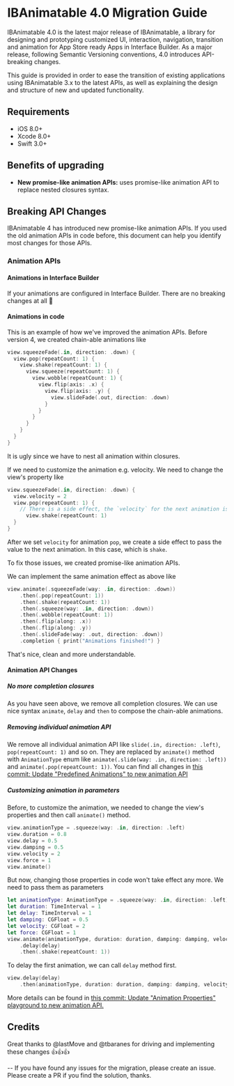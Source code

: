 # IBAnimatable 4.0 Migration Guide

IBAnimatable 4.0 is the latest major release of IBAnimatable, a library for designing and prototyping customized UI, interaction, navigation, transition and animation for App Store ready Apps in Interface Builder. As a major release, following Semantic Versioning conventions, 4.0 introduces API-breaking changes.

This guide is provided in order to ease the transition of existing applications using IBAnimatable 3.x to the latest APIs, as well as explaining the design and structure of new and updated functionality.

## Requirements

- iOS 8.0+
- Xcode 8.0+
- Swift 3.0+

## Benefits of upgrading
- **New promise-like animation APIs:** uses promise-like animation API to replace nested closures syntax.

## Breaking API Changes
IBAnimatable 4 has introduced new promise-like animation APIs. If you used the old animation APIs in code before, this document can help you identify most changes for those APIs.

### Animation APIs
#### Animations in Interface Builder
If your animations are configured in Interface Builder. There are no breaking changes at all 🎉 

#### Animations in code

This is an example of how we've improved the animation APIs. Before version 4, we created chain-able animations like

```swift
view.squeezeFade(.in, direction: .down) {
  view.pop(repeatCount: 1) {
    view.shake(repeatCount: 1) {
      view.squeeze(repeatCount: 1) {
        view.wobble(repeatCount: 1) {
          view.flip(axis: .x) {
            view.flip(axis: .y) {
              view.slideFade(.out, direction: .down)
            }
          }
        }
      }
    }
  }
}
```

It is ugly since we have to nest all animation within closures.

If we need to customize the animation e.g. velocity. We need to change the view's property like 

```swift
view.squeezeFade(.in, direction: .down) {
  view.velocity = 2
  view.pop(repeatCount: 1) {
    // There is a side effect, the `velocity` for the next animation is also `2`
  	  view.shake(repeatCount: 1)
  }
}
```
After we set `velocity` for animation `pop`, we create a side effect to pass the value to the next animation. In this case, which is `shake`.

To fix those issues, we created promise-like animation APIs.

We can implement the same animation effect as above like

```swift
view.animate(.squeezeFade(way: .in, direction: .down))
    .then(.pop(repeatCount: 1))
    .then(.shake(repeatCount: 1))
    .then(.squeeze(way: .in, direction: .down))
    .then(.wobble(repeatCount: 1))
    .then(.flip(along: .x))
    .then(.flip(along: .y))
    .then(.slideFade(way: .out, direction: .down))
    .completion { print("Animations finished!") }
```

That's nice, clean and more understandable.

#### Animation API Changes
##### No more completion closures
As you have seen above, we remove all completion closures. We can use nice syntax `animate`, `delay` and `then` to compose the chain-able animations.

##### Removing individual animation API
We remove all individual animation API like `slide(.in, direction: .left)`, `pop(repeatCount: 1)` and so on. They are replaced by `animate()` method with `AnimationType` enum like `animate(.slide(way: .in, direction: .left))` and `animate(.pop(repeatCount: 1))`. You can find all changes in [this commit: Update "Predefined Animations" to new animation API](https://github.com/IBAnimatable/IBAnimatable/commit/17e1f9c6c77fea56ac2a47d0fb48fba6c5da972d)

##### Customizing animation in parameters
Before, to customize the animation, we needed to change the view's properties and then call `animate()` method.

```swift
view.animationType = .squeeze(way: .in, direction: .left)
view.duration = 0.8
view.delay = 0.5
view.damping = 0.5
view.velocity = 2
view.force = 1
view.animate()
``` 

But now, changing those properties in code won't take effect any more. We need to pass them as parameters

```swift
let animationType: AnimationType = .squeeze(way: .in, direction: .left)
let duration: TimeInterval = 1
let delay: TimeInterval = 1
let damping: CGFloat = 0.5
let velocity: CGFloat = 2
let force: CGFloat = 1
view.animate(animationType, duration: duration, damping: damping, velocity: velocity, force: force)
    .delay(delay)
    .then(.shake(repeatCount: 1))
```

To delay the first animation, we can call `delay` method first.

```swift
view.delay(delay)
    .then(animationType, duration: duration, damping: damping, velocity: velocity, force: force)
```

More details can be found in [this commit: Update "Animation Properties" playground to new animation API.](https://github.com/IBAnimatable/IBAnimatable/commit/d0e05864962617a121600c66b8fad9baed77dbf5)

## Credits
Great thanks to @lastMove and @tbaranes for driving and implementing these changes 👍👍👍

--
If you have found any issues for the migration, please create an issue. Please create a PR if you find the solution, thanks.


